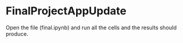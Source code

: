# FinalProjectAppUpdate

Open the file (final.ipynb) and run all the cells and the results should produce. 
